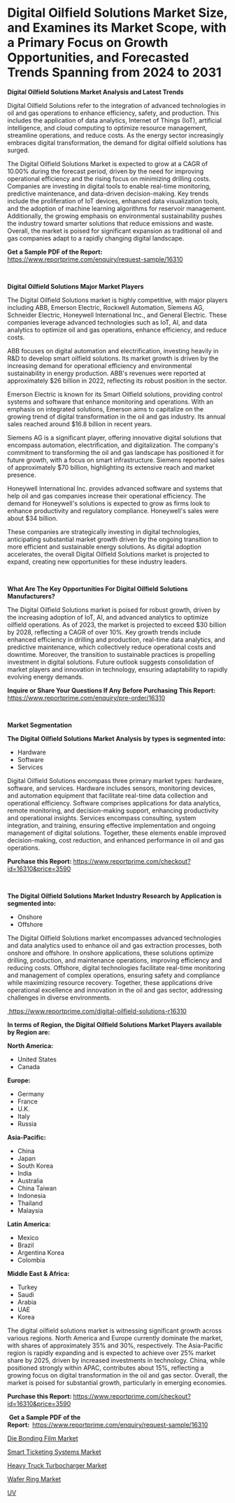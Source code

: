 <p><h1>Digital Oilfield Solutions Market Size, and Examines its Market Scope, with a Primary Focus on Growth Opportunities, and Forecasted Trends Spanning from 2024 to 2031</h1></p><p><strong>Digital Oilfield Solutions Market Analysis and Latest Trends</strong></p>
<p><p>Digital Oilfield Solutions refer to the integration of advanced technologies in oil and gas operations to enhance efficiency, safety, and production. This includes the application of data analytics, Internet of Things (IoT), artificial intelligence, and cloud computing to optimize resource management, streamline operations, and reduce costs. As the energy sector increasingly embraces digital transformation, the demand for digital oilfield solutions has surged.</p><p>The Digital Oilfield Solutions Market is expected to grow at a CAGR of 10.00% during the forecast period, driven by the need for improving operational efficiency and the rising focus on minimizing drilling costs. Companies are investing in digital tools to enable real-time monitoring, predictive maintenance, and data-driven decision-making. Key trends include the proliferation of IoT devices, enhanced data visualization tools, and the adoption of machine learning algorithms for reservoir management. Additionally, the growing emphasis on environmental sustainability pushes the industry toward smarter solutions that reduce emissions and waste. Overall, the market is poised for significant expansion as traditional oil and gas companies adapt to a rapidly changing digital landscape.</p></p>
<p><strong>Get a Sample PDF of the Report:&nbsp;</strong> <a href="https://www.reportprime.com/enquiry/request-sample/16310">https://www.reportprime.com/enquiry/request-sample/16310</a></p>
<p>&nbsp;</p>
<p><strong>Digital Oilfield Solutions Major Market Players</strong></p>
<p><p>The Digital Oilfield Solutions market is highly competitive, with major players including ABB, Emerson Electric, Rockwell Automation, Siemens AG, Schneider Electric, Honeywell International Inc., and General Electric. These companies leverage advanced technologies such as IoT, AI, and data analytics to optimize oil and gas operations, enhance efficiency, and reduce costs.</p><p>ABB focuses on digital automation and electrification, investing heavily in R&D to develop smart oilfield solutions. Its market growth is driven by the increasing demand for operational efficiency and environmental sustainability in energy production. ABB's revenues were reported at approximately $26 billion in 2022, reflecting its robust position in the sector.</p><p>Emerson Electric is known for its Smart Oilfield solutions, providing control systems and software that enhance monitoring and operations. With an emphasis on integrated solutions, Emerson aims to capitalize on the growing trend of digital transformation in the oil and gas industry. Its annual sales reached around $16.8 billion in recent years.</p><p>Siemens AG is a significant player, offering innovative digital solutions that encompass automation, electrification, and digitalization. The company's commitment to transforming the oil and gas landscape has positioned it for future growth, with a focus on smart infrastructure. Siemens reported sales of approximately $70 billion, highlighting its extensive reach and market presence.</p><p>Honeywell International Inc. provides advanced software and systems that help oil and gas companies increase their operational efficiency. The demand for Honeywell's solutions is expected to grow as firms look to enhance productivity and regulatory compliance. Honeywell's sales were about $34 billion.</p><p>These companies are strategically investing in digital technologies, anticipating substantial market growth driven by the ongoing transition to more efficient and sustainable energy solutions. As digital adoption accelerates, the overall Digital Oilfield Solutions market is projected to expand, creating new opportunities for these industry leaders.</p></p>
<p>&nbsp;</p>
<p><strong>What Are The Key Opportunities For Digital Oilfield Solutions Manufacturers?</strong></p>
<p><p>The Digital Oilfield Solutions market is poised for robust growth, driven by the increasing adoption of IoT, AI, and advanced analytics to optimize oilfield operations. As of 2023, the market is projected to exceed $30 billion by 2028, reflecting a CAGR of over 10%. Key growth trends include enhanced efficiency in drilling and production, real-time data analytics, and predictive maintenance, which collectively reduce operational costs and downtime. Moreover, the transition to sustainable practices is propelling investment in digital solutions. Future outlook suggests consolidation of market players and innovation in technology, ensuring adaptability to rapidly evolving energy demands.</p></p>
<p><strong>Inquire or Share Your Questions If Any Before Purchasing This Report:</strong> <a href="https://www.reportprime.com/enquiry/pre-order/16310">https://www.reportprime.com/enquiry/pre-order/16310</a></p>
<p>&nbsp;</p>
<p><strong>Market Segmentation</strong></p>
<p><strong>The Digital Oilfield Solutions Market Analysis by types is segmented into:</strong></p>
<p><ul><li>Hardware</li><li>Software</li><li>Services</li></ul></p>
<p><p>Digital Oilfield Solutions encompass three primary market types: hardware, software, and services. Hardware includes sensors, monitoring devices, and automation equipment that facilitate real-time data collection and operational efficiency. Software comprises applications for data analytics, remote monitoring, and decision-making support, enhancing productivity and operational insights. Services encompass consulting, system integration, and training, ensuring effective implementation and ongoing management of digital solutions. Together, these elements enable improved decision-making, cost reduction, and enhanced performance in oil and gas operations.</p></p>
<p><strong>Purchase this Report:&nbsp;</strong><a href="https://www.reportprime.com/checkout?id=16310&price=3590">https://www.reportprime.com/checkout?id=16310&price=3590</a></p>
<p>&nbsp;</p>
<p><strong>The Digital Oilfield Solutions Market Industry Research by Application is segmented into:</strong></p>
<p><ul><li>Onshore</li><li>Offshore</li></ul></p>
<p><p>The Digital Oilfield Solutions market encompasses advanced technologies and data analytics used to enhance oil and gas extraction processes, both onshore and offshore. In onshore applications, these solutions optimize drilling, production, and maintenance operations, improving efficiency and reducing costs. Offshore, digital technologies facilitate real-time monitoring and management of complex operations, ensuring safety and compliance while maximizing resource recovery. Together, these applications drive operational excellence and innovation in the oil and gas sector, addressing challenges in diverse environments.</p></p>
<p><a href="https://www.reportprime.com/digital-oilfield-solutions-r16310">&nbsp;https://www.reportprime.com/digital-oilfield-solutions-r16310</a></p>
<p><strong>In terms of Region, the Digital Oilfield Solutions Market Players available by Region are:</strong></p>
<p>
    <p> <strong> North America: </strong>
        <ul>
            <li>United States</li>
            <li>Canada</li>
        </ul>
        </p> 
    <p> <strong> Europe: </strong>
        <ul>
            <li>Germany</li>
            <li>France</li>
            <li>U.K.</li>
            <li>Italy</li>
            <li>Russia</li>
        </ul>
        </p> 
    <p> <strong> Asia-Pacific: </strong>
        <ul>
            <li>China</li>
            <li>Japan</li>
            <li>South Korea</li>
            <li>India</li>
            <li>Australia</li>
            <li>China Taiwan</li>
            <li>Indonesia</li>
            <li>Thailand</li>
            <li>Malaysia</li>
        </ul>
        </p> 
    <p> <strong> Latin America: </strong>
        <ul>
            <li>Mexico</li>
            <li>Brazil</li>
            <li>Argentina Korea</li>
            <li>Colombia</li>
        </ul>
        </p> 
    <p> <strong> Middle East & Africa: </strong>
        <ul>
            <li>Turkey</li>
            <li>Saudi</li>
            <li>Arabia</li>
            <li>UAE</li>
            <li>Korea</li>
        </ul>
    </p>
    </p>
<p><p>The digital oilfield solutions market is witnessing significant growth across various regions. North America and Europe currently dominate the market, with shares of approximately 35% and 30%, respectively. The Asia-Pacific region is rapidly expanding and is expected to achieve over 25% market share by 2025, driven by increased investments in technology. China, while positioned strongly within APAC, contributes about 15%, reflecting a growing focus on digital transformation in the oil and gas sector. Overall, the market is poised for substantial growth, particularly in emerging economies.</p></p>
<p><strong>Purchase this Report: </strong><a href="https://www.reportprime.com/checkout?id=16310&price=3590">https://www.reportprime.com/checkout?id=16310&price=3590</a></p>
<p>&nbsp;<strong>Get a Sample PDF of the Report:&nbsp;&nbsp;</strong><a href="https://www.reportprime.com/enquiry/request-sample/16310">https://www.reportprime.com/enquiry/request-sample/16310</a></p>
<p><strong></strong></p>
<p><p><a href="https://medium.com/@kathleenjacksond658/the-die-bonding-film-market-research-report-provides-an-in-depth-and-up-to-date-analysis-of-the-c344c8e02e2d">Die Bonding Film Market</a></p><p><a href="https://github.com/NorbertYates/Market-Research-Report-List-7/blob/main/smart-ticketing-systems-market.md">Smart Ticketing Systems Market</a></p><p><a href="https://issuu.com/reportprime-2/docs/heavy-truck-turbocharger-market-siz_0b881f722dbfe8">Heavy Truck Turbocharger Market</a></p><p><a href="https://medium.com/@judypierce2022/the-market-study-covers-the-wafer-ring-market-across-various-segments-b725fe09cf5f">Wafer Ring Market</a></p><p><a href="https://medium.com/@qarpaiop35/uv-1577-market-%E3%81%AE%E3%82%B0%E3%83%AD%E3%83%BC%E3%83%90%E3%83%AB%E5%B8%82%E5%A0%B4%E6%A6%82%E8%A6%81%E3%81%AF-%E4%B8%96%E7%95%8C%E3%81%8A%E3%82%88%E3%81%B3%E4%B8%BB%E8%A6%81%E5%B8%82%E5%A0%B4%E3%81%AB%E3%81%8A%E3%81%91%E3%82%8B%E6%A5%AD%E7%95%8C%E3%81%AB%E5%BD%B1%E9%9F%BF%E3%82%92%E4%B8%8E%E3%81%88%E3%82%8B%E4%B8%BB%E8%A6%81%E3%81%AA%E3%83%88%E3%83%AC%E3%83%B3%E3%83%89%E3%81%AB%E3%81%A4%E3%81%84%E3%81%A6-%E7%8B%AC%E8%87%AA%E3%81%AE%E8%A6%96%E7%82%B9%E3%82%92%E6%8F%90%E4%BE%9B%E3%81%97%E3%81%BE%E3%81%99-05412356a3e0">UV</a></p></p>